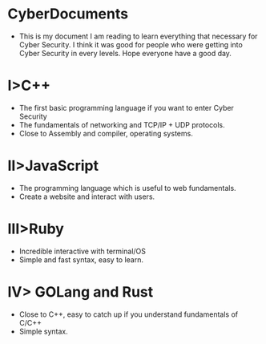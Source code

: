 # CyberDocuments
- This is my document I am reading to learn everything that necessary for Cyber Security. I think it was good for people who were getting into Cyber Security in every levels. Hope everyone have a good day.

# I>C++
- The first basic programming language if you want to enter Cyber Security
- The fundamentals of networking and TCP/IP + UDP protocols.
- Close to Assembly and compiler, operating systems. 

# II>JavaScript
- The programming language which is useful to web fundamentals.
- Create a website and interact with users.

# III>Ruby 
- Incredible interactive with terminal/OS
- Simple and fast syntax, easy to learn.

# IV> GOLang and Rust
- Close to C++, easy to catch up if you understand fundamentals of C/C++
- Simple syntax. 



  

